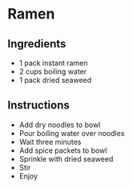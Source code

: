 # Ramen

## Ingredients

- 1 pack instant ramen
- 2 cups boiling water
- 1 pack dried seaweed

## Instructions

- Add dry noodles to bowl
- Pour boiling water over noodles
- Wait three minutes
- Add spice packets to bowl
- Sprinkle with dried seaweed
- Stir
- Enjoy
